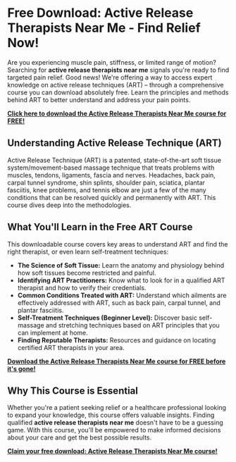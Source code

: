 # Free Download: Active Release Therapists Near Me - Find Relief Now!

Are you experiencing muscle pain, stiffness, or limited range of motion? Searching for **active release therapists near me** signals you're ready to find targeted pain relief. Good news! We're offering a way to access expert knowledge on active release techniques (ART) – through a comprehensive course you can download absolutely free. Learn the principles and methods behind ART to better understand and address your pain points.

[**Click here to download the Active Release Therapists Near Me course for FREE!**](https://udemywork.com/active-release-therapists-near-me)

## Understanding Active Release Technique (ART)

Active Release Technique (ART) is a patented, state-of-the-art soft tissue system/movement-based massage technique that treats problems with muscles, tendons, ligaments, fascia and nerves. Headaches, back pain, carpal tunnel syndrome, shin splints, shoulder pain, sciatica, plantar fasciitis, knee problems, and tennis elbow are just a few of the many conditions that can be resolved quickly and permanently with ART. This course dives deep into the methodologies.

## What You'll Learn in the Free ART Course

This downloadable course covers key areas to understand ART and find the right therapist, or even learn self-treatment techniques:

*   **The Science of Soft Tissue:** Learn the anatomy and physiology behind how soft tissues become restricted and painful.
*   **Identifying ART Practitioners:** Know what to look for in a qualified ART therapist and how to verify their credentials.
*   **Common Conditions Treated with ART:** Understand which ailments are effectively addressed with ART, such as back pain, carpal tunnel, and plantar fasciitis.
*   **Self-Treatment Techniques (Beginner Level):** Discover basic self-massage and stretching techniques based on ART principles that you can implement at home.
*   **Finding Reputable Therapists:** Resources and guidance on locating certified ART therapists in your area.

[**Download the Active Release Therapists Near Me course for FREE before it's gone!**](https://udemywork.com/active-release-therapists-near-me)

## Why This Course is Essential

Whether you're a patient seeking relief or a healthcare professional looking to expand your knowledge, this course offers valuable insights. Finding qualified **active release therapists near me** doesn't have to be a guessing game. With this course, you'll be empowered to make informed decisions about your care and get the best possible results.

[**Claim your free download: Active Release Therapists Near Me course!**](https://udemywork.com/active-release-therapists-near-me)
